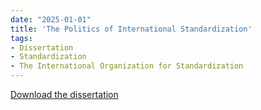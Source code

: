 ```yaml
---
date: "2025-01-01"
title: 'The Politics of International Standardization'
tags:
- Dissertation
- Standardization
- The International Organization for Standardization
---
```


[Download the dissertation](The_Politics_of_International_Standardization.pdf)
